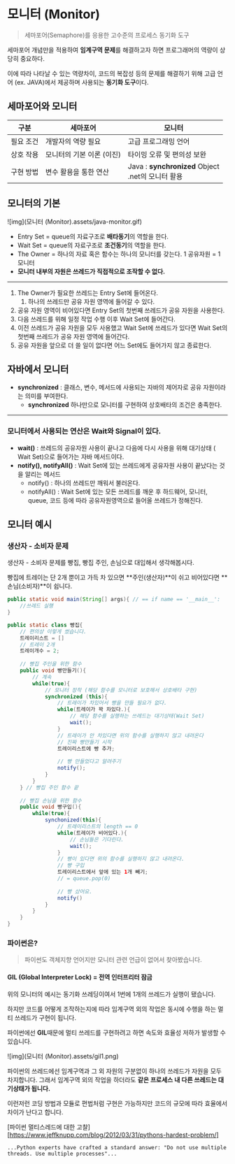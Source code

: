 # 모니터 (Monitor)

> 세마포어(Semaphore)를 응용한 고수준의 프로세스 동기화 도구

세마포어 개념만을 적용하여 **임계구역 문제**를 해결하고자 하면 프로그래머의 역량이 상당히 중요하다.

이에 따라 나타날 수 있는 역량차이, 코드의 복잡성 등의 문제를 해결하기 위해 고급 언어 (ex. JAVA)에서 제공하며 사용되는 **동기화 도구**이다.



## 세마포어와 모니터

| 구분      | 세마포어                  | 모니터                                                |
| --------- | ------------------------- | ----------------------------------------------------- |
| 필요 조건 | 개발자의 역량 필요        | 고급 프로그래밍 언어                                  |
| 상호 작용 | 모니터의 기본 이론 (이진) | 타이밍 오류 및 편의성 보완                            |
| 구현 방법 | 변수 활용을 통한 연산     | Java : **synchronized** Object<br/>.net의 모니터 활용 |



## 모니터의 기본

![img](모니터 (Monitor).assets/java-monitor.gif)

- Entry Set = queue의 자료구조로 **배타동기**의 역할을 한다.
- Wait Set = queue의 자료구조로 **조건동기**의 역할을 한다.
- The Owner = 하나의 자료 혹은 함수는 하나의 모니터를 갖는다. 1 공유자원 = 1 모니터
- **모니터 내부의 자원은 쓰레드가 직접적으로 조작할 수 없다.**

---

1. The Owner가 필요한 쓰레드는 Entry Set에 들어온다.
   1. 하나의 쓰레드만 공유 자원 영역에 들어갈 수 있다.
2. 공유 자원 영역이 비어있다면 Entry Set의 첫번째 쓰레드가 공유 자원을 사용한다.
3. 다음 쓰레드를 위해 일정 작업 수행 이후 Wait Set에 들어간다.
4. 이전 쓰레드가 공유 자원을 모두 사용했고 Wait Set에 쓰레드가 있다면 Wait Set의 첫번째 쓰레드가 공유 자원 영역에 들어간다.
5. 공유 자원을 앞으로 더 쓸 일이 없다면 어느 Set에도 들어가지 않고 종료한다.



## 자바에서 모니터

- **synchronized** : 클래스, 변수, 메서드에 사용되는 자바의 제어자로 공유 자원이라는 의미를 부여한다.
  - **synchronized** 하나만으로 모니터를 구현하여 상호배타의 조건은 충족한다.

---

### 모니터에서 사용되는 연산은 Wait와 Signal이 있다.

- **wait()** : 쓰레드의 공유자원 사용이 끝나고 다음에 다시 사용을 위해 대기상태 ( Wait Set)으로 들어가는 자바 메서드이다.
- **notify(), notifyAll()** : Wait Set에 있는 쓰레드에게 공유자원 사용이 끝났다는 것을 알리는 메서드
  - notify() : 하나의 쓰레드만 깨워서 불러온다.
  - notifyAll() : Wait Set에 있는 모든 쓰레드를 깨운 후 하드웨어, 모니터, queue, 코드 등에 따라 공유자원영역으로 들어올 쓰레드가 정해진다.



## 모니터 예시

### 생산자 - 소비자 문제

생산자 - 소비자 문제를 빵집, 빵집 주인, 손님으로 대입해서 생각해봅시다.

빵집에 트레이는 단 2개 뿐이고 가득 차 있으면 **주인(생산자)**이 쉬고 비어있다면 **손님(소비자)**이 쉽니다.

```java
public static void main(String[] args){ // == if name == '__main__':
    //쓰레드 실행
}

public static class 빵집{
    // 편의상 이렇게 썼습니다.
    트레이리스트 = []
    // 트레이 2개
    트레이개수 = 2;
    
    // 빵집 주인을 위한 함수
    public void 빵만들기(){
        // 계속
        while(true){
            // 모니터 장착 (해당 함수를 모니터로 보호해서 상호배타 구현)
            synchronized (this){
                // 트레이가 차있어서 빵을 만들 필요가 없다.
                while(트레이가 꽉 차있다.){
                    // 해당 함수를 실행하는 쓰레드는 대기상태(Wait Set) 
                    wait();
                }
                // 트레이가 안 차있다면 위의 함수를 실행하지 않고 내려온다
                // 진짜 빵만들기 시작
                트레이리스트에 빵 추가;
                
                // 빵 만들었다고 알려주기
                notify();
            }
        }
    } // 빵집 주인 함수 끝
    
    // 빵집 손님을 위한 함수
    public void 빵구입(){
        while(true){
            synchonized(this){
                // 트레이리스트의 length == 0
                while(트레이가 비어있다.){
                    // 손님들은 기다린다.
                    wait();
                }
                // 빵이 있다면 위의 함수를 실행하지 않고 내려온다.
                // 빵 구입
                트레이리스트에서 앞에 있는 1개 빼기;
                // = queue.pop(0)
                
                // 빵 샀어요.
                notify()                
            }
        }
    }
}
```



### 파이썬은?

> 파이썬도 객체지향 언어지만 모니터 관련 언급이 없어서 찾아봤습니다.

#### GIL (Global Interpreter Lock) =  전역 인터프리터 잠금

위의 모니터의 예시는 동기화 쓰레딩이여서 1번에 1개의 쓰레드가 실행이 됐습니다.

하지만 코드를 어떻게 조작하는지에 따라 임계구역 외의 작업은 동시에 수행을 하는 멀티 쓰레드가 구현이 됩니다.

파이썬에선 **GIL**때문에 멀티 쓰레드를 구현하려고 하면 속도와 효율성 저하가 발생할 수 있습니다.

![img](모니터 (Monitor).assets/gil1.png)

파이썬의 쓰레드에선 임계구역과 그 외 자원의 구분없이 하나의 쓰레드가 자원을 모두 차지합니다. 그래서 임계구역 외의 작업을 하더라도 **같은 프로세스 내 다른 쓰레드는 대기상태가 됩니다.**

이런저런 코딩 방법과 모듈로 편법처럼 구현은 가능하지만 코드의 규모에 따라 효율에서 차이가 난다고 합니다.

[파이썬 멀티스레드에 대한 고찰][https://www.jeffknupp.com/blog/2012/03/31/pythons-hardest-problem/]

```text
...Python experts have crafted a standard answer: "Do not use multiple threads. Use multiple processes"...
```
